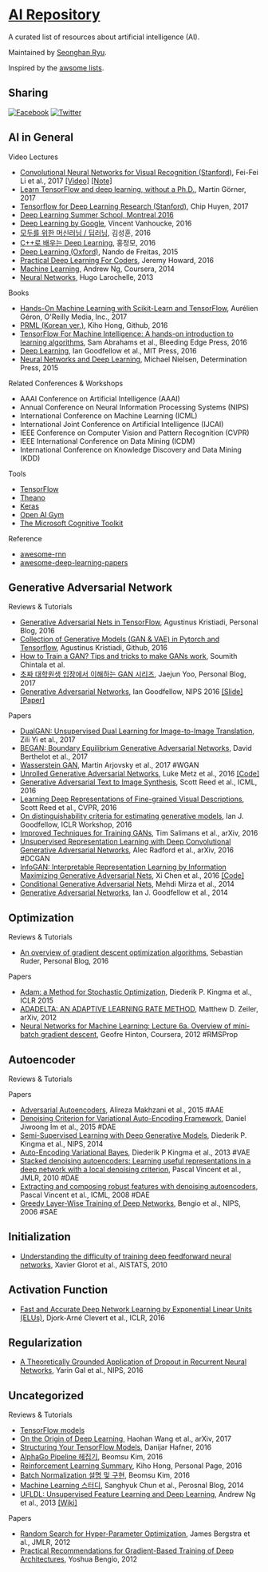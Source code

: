 # [AI Repository](https://ryuseonghan.github.io/AI-Repository)

A curated list of resources about artificial intelligence (AI).

Maintained by [Seonghan Ryu](https://github.com/ryuseonghan).

Inspired by the [awsome lists](https://github.com/sindresorhus/awesome).

## Sharing

[![Facebook](https://github.com/ryuseonghan/NLP-Repository/blob/master/img/fb.png?raw=true)](https://www.facebook.com/sharer/sharer.php?u=https://ryuseonghan.github.io/AI-Repository)
[![Twitter](https://github.com/ryuseonghan/NLP-Repository/blob/master/img/tt.png?raw=true)](http://twitter.com/home?status=https://ryuseonghan.github.io/AI-Repository)

## AI in General

Video Lectures

- [Convolutional Neural Networks for Visual Recognition (Stanford)](http://cs231n.stanford.edu/), Fei-Fei Li
 et al., 2017 [[Video]](https://www.youtube.com/watch?v=NfnWJUyUJYU&list=PLkt2uSq6rBVctENoVBg1TpCC7OQi31AlC) [[Note]](http://cs231n.github.io/)
- [Learn TensorFlow and deep learning, without a Ph.D.](https://cloud.google.com/blog/big-data/2017/01/learn-tensorflow-and-deep-learning-without-a-phd), Martin Görner, 2017
- [Tensorflow for Deep Learning Research (Stanford)](http://web.stanford.edu/class/cs20si/index.html), Chip Huyen, 2017
- [Deep Learning Summer School, Montreal 2016](http://videolectures.net/deeplearning2016_montreal/)
- [Deep Learning by Google](https://www.udacity.com/course/deep-learning--ud730), Vincent Vanhoucke, 2016
- [모두를 위한 머신러닝 / 딥러닝](http://hunkim.github.io/ml/), 김성훈, 2016
- [C++로 배우는 Deep Learning](http://blog.naver.com/atelierjpro), 홍정모, 2016
- [Deep Learning (Oxford)](https://www.youtube.com/playlist?list=PLE6Wd9FR--EfW8dtjAuPoTuPcqmOV53Fu), Nando de Freitas, 2015
- [Practical Deep Learning For Coders](http://course.fast.ai/), Jeremy Howard, 2016
- [Machine Learning](https://www.youtube.com/playlist?list=PLZ9qNFMHZ-A4rycgrgOYma6zxF4BZGGPW), Andrew Ng, Coursera, 2014
- [Neural Networks](http://info.usherbrooke.ca/hlarochelle/neural_networks/content.html), Hugo Larochelle, 2013

Books

- [Hands-On Machine Learning with Scikit-Learn and TensorFlow](https://www.safaribooksonline.com/library/view/hands-on-machine-learning/9781491962282/), Aurélien Géron, O'Reilly Media, Inc., 2017
- [PRML (Korean ver.)](http://norman3.github.io/prml/), Kiho Hong, Github, 2016
- [TensorFlow For Machine Intelligence: A hands-on introduction to learning algorithms](https://www.amazon.com/TensorFlow-Machine-Intelligence-hands-introduction-ebook/dp/B01IZ43JV4), Sam Abrahams et al., Bleeding Edge Press, 2016
- [Deep Learning](http://www.deeplearningbook.org/), Ian Goodfellow et al., MIT Press, 2016
- [Neural Networks and Deep Learning](http://neuralnetworksanddeeplearning.com/), Michael Nielsen, Determination Press, 2015

Related Conferences & Workshops

- AAAI Conference on Artificial Intelligence (AAAI)
- Annual Conference on Neural Information Processing Systems (NIPS)
- International Conference on Machine Learning (ICML)
- International Joint Conference on Artificial Intelligence (IJCAI)
- IEEE Conference on Computer Vision and Pattern Recognition (CVPR)
- IEEE International Conference on Data Mining (ICDM)
- International Conference on Knowledge Discovery and Data Mining (KDD)

Tools

- [TensorFlow](https://www.tensorflow.org/)
- [Theano](http://www.deeplearning.net/software/theano/)
- [Keras](https://keras.io/)
- [Open AI Gym](https://gym.openai.com/)
- [The Microsoft Cognitive Toolkit](https://www.microsoft.com/en-us/research/product/cognitive-toolkit/)

Reference

- [awesome-rnn](https://github.com/kjw0612/awesome-rnn)
- [awesome-deep-learning-papers](https://github.com/terryum/awesome-deep-learning-papers)

## Generative Adversarial Network

Reviews & Tutorials

- [Generative Adversarial Nets in TensorFlow](http://wiseodd.github.io/techblog/2016/09/17/gan-tensorflow/), Agustinus Kristiadi, Personal Blog, 2016
- [Collection of Generative Models (GAN & VAE) in Pytorch and Tensorflow](https://github.com/wiseodd/generative-models), Agustinus Kristiadi, Github, 2016 
- [How to Train a GAN? Tips and tricks to make GANs work](https://github.com/soumith/ganhacks), Soumith Chintala et al.
- [초짜 대학원생 입장에서 이해하는 GAN 시리즈](http://jaejunyoo.blogspot.com/search/label/GAN), Jaejun Yoo, Personal Blog, 2017
- [Generative Adversarial Networks](https://nips.cc/Conferences/2016/Schedule?showEvent=6202), Ian Goodfellow, NIPS 2016 [[Slide]](https://media.nips.cc/Conferences/2016/Slides/6202-Slides.pdf) [[Paper]](http://datascienceassn.org/sites/default/files/Generative%20Adversarial%20Nets.pdf)

Papers

- [DualGAN: Unsupervised Dual Learning for Image-to-Image Translation](https://arxiv.org/abs/1704.02510), Zili Yi et al., 2017
- [BEGAN: Boundary Equilibrium Generative Adversarial Networks](https://arxiv.org/abs/1703.10717), David Berthelot et al., 2017
- [Wasserstein GAN](https://arxiv.org/abs/1701.07875), Martin Arjovsky et al., 2017 #WGAN
- [Unrolled Generative Adversarial Networks](https://arxiv.org/abs/1611.02163), Luke Metz et al., 2016 [[Code]](https://github.com/poolio/unrolled_gan)
- [Generative Adversarial Text to Image Synthesis](https://arxiv.org/abs/1605.05396), Scott Reed et al., ICML, 2016
- [Learning Deep Representations of Fine-grained Visual Descriptions](https://arxiv.org/abs/1605.05395v1), Scott Reed et al., CVPR, 2016 
- [On distinguishability criteria for estimating generative models](https://arxiv.org/abs/1412.6515), Ian J. Goodfellow, ICLR Workshop, 2016
- [Improved Techniques for Training GANs](https://arxiv.org/abs/1606.03498), Tim Salimans et al., arXiv, 2016
- [Unsupervised Representation Learning with Deep Convolutional Generative Adversarial Networks](https://arxiv.org/abs/1511.06434), Alec Radford et al., arXiv, 2016 #DCGAN
- [InfoGAN: Interpretable Representation Learning by Information Maximizing Generative Adversarial Nets](https://arxiv.org/abs/1606.03657), Xi Chen et al., 2016 [[Code]](https://github.com/openai/InfoGAN)
- [Conditional Generative Adversarial Nets](https://arxiv.org/abs/1411.1784), Mehdi Mirza et al., 2014
- [Generative Adversarial Networks](https://arxiv.org/abs/1406.2661), Ian J. Goodfellow et al., 2014


## Optimization

Reviews & Tutorials

- [An overview of gradient descent optimization algorithms](http://sebastianruder.com/optimizing-gradient-descent/index.html), Sebastian Ruder, Personal Blog, 2016

Papers

- [Adam: a Method for Stochastic Optimization](https://arxiv.org/abs/1412.6980), Diederik P. Kingma et al., ICLR 2015
- [ADADELTA: AN ADAPTIVE LEARNING RATE METHOD](http://www.matthewzeiler.com/pubs/googleTR2012/googleTR2012.pdf), Matthew D. Zeiler, arXiv, 2012
- [Neural Networks for Machine Learning: Lecture 6a. Overview of mini-batch gradient descent](http://www.cs.toronto.edu/~tijmen/csc321/slides/lecture_slides_lec6.pdf), Geofre Hinton, Coursera, 2012 #RMSProp

## Autoencoder

Reviews & Tutorials

Papers

- [Adversarial Autoencoders](https://arxiv.org/abs/1511.05644), Alireza Makhzani et al., 2015 #AAE
- [Denoising Criterion for Variational Auto-Encoding Framework](https://arxiv.org/abs/1511.06406), Daniel Jiwoong Im et al., 2015 #DAE
- [Semi-Supervised Learning with Deep Generative Models](https://arxiv.org/abs/1406.5298), Diederik P. Kingma et al., NIPS, 2014
- [Auto-Encoding Variational Bayes](https://arxiv.org/abs/1312.6114), Diederik P Kingma et al., 2013 #VAE
- [Stacked denoising autoencoders: Learning useful representations in a deep network with a local denoising criterion](http://www.jmlr.org/papers/volume11/vincent10a/vincent10a.pdf), Pascal Vincent et al., JMLR, 2010 #DAE
- [Extracting and composing robust features with denoising autoencoders](https://www.iro.umontreal.ca/~vincentp/Publications/denoising_autoencoders_tr1316.pdf), Pascal Vincent et al., ICML, 2008 #DAE
- [Greedy Layer-Wise Training of Deep Networks](http://papers.nips.cc/paper/3048-greedy-layer-wise-training-of-deep-networks.pdf), Bengio et al., NIPS, 2006 #SAE

## Initialization

- [Understanding the difficulty of training deep feedforward neural networks](http://citeseerx.ist.psu.edu/viewdoc/download?doi=10.1.1.207.2059&rep=rep1&type=pdf), Xavier Glorot et al., AISTATS, 2010

## Activation Function

- [Fast and Accurate Deep Network Learning by Exponential Linear Units (ELUs)](https://arxiv.org/abs/1511.07289), Djork-Arné Clevert et al., ICLR, 2016

## Regularization

- [A Theoretically Grounded Application of Dropout in Recurrent Neural Networks](https://arxiv.org/abs/1512.05287), Yarin Gal et al., NIPS, 2016

## Uncategorized

Reviews & Tutorials

- [TensorFlow models](https://github.com/tensorflow/models)
- [On the Origin of Deep Learning](https://arxiv.org/abs/1702.07800), Haohan Wang et al., arXiv, 2017
- [Structuring Your TensorFlow Models](https://danijar.com/structuring-your-tensorflow-models/), Danijar Hafner, 2016
- [AlphaGo Pipeline 헤집기](https://shuuki4.wordpress.com/2016/03/11/alphago-alphago-pipeline-%ED%97%A4%EC%A7%91%EA%B8%B0/), Beomsu Kim, 2016
- [Reinforcement Learning Summary](https://norman3.github.io/rl/), Kiho Hong, Personal Page, 2016
- [Batch Normalization 설명 및 구현](https://shuuki4.wordpress.com/2016/01/13/batch-normalization-%EC%84%A4%EB%AA%85-%EB%B0%8F-%EA%B5%AC%ED%98%84/), Beomsu Kim, 2016
- [Machine Learning 스터디](http://sanghyukchun.github.io/blog/categories/machine-learning-study/), Sanghyuk Chun et al., Perosnal Blog, 2014
- [UFLDL: Unsupervised Feature Learning and Deep Learning](http://ufldl.stanford.edu/tutorial/), Andrew Ng et al., 2013 [[Wiki]](http://ufldl.stanford.edu/wiki/index.php/UFLDL_Tutorial)

Papers

- [Random Search for Hyper-Parameter Optimization](http://www.jmlr.org/papers/volume13/bergstra12a/bergstra12a.pdf), James Bergstra et al., JMLR, 2012
- [Practical Recommendations for Gradient-Based Training of Deep Architectures](https://arxiv.org/abs/1206.5533v2), Yoshua Bengio, 2012

